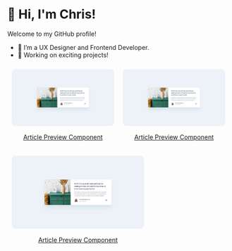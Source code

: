 # 👋 Hi, I'm Chris!  
Welcome to my GitHub profile!  
- 🌱 I’m a UX Designer and Frontend Developer.  
- 🔭 Working on exciting projects!

<div style="display: flex; flex-wrap: wrap; justify-content: space-between;">
  <div style="flex: 1 1 30%; padding: 10px; text-align: center; max-width: 300px;">
    <a href="https://github.com/chrisbk9674/article-preview-component">
      <img src="https://github.com/chrisbk9674/chrisbk9674/raw/main/images/desktop-design-article-preview-component.jpg" alt="Project 1" style="width: 100%; height: auto; border-radius: 8px;">
      <p>Article Preview Component</p>
    </a>
  </div>
  <div style="flex: 1 1 30%; padding: 10px; text-align: center; max-width: 300px;">
     <a href="https://github.com/chrisbk9674/article-preview-component">
      <img src="https://github.com/chrisbk9674/chrisbk9674/raw/main/images/desktop-design-article-preview-component.jpg" alt="Project 1" style="width: 100%; height: auto; border-radius: 8px;">
      <p>Article Preview Component</p>
    </a>
  </div>
  <div style="flex: 1 1 30%; padding: 10px; text-align: center; max-width: 300px;">
    <a href="https://github.com/chrisbk9674/article-preview-component">
      <img src="https://github.com/chrisbk9674/chrisbk9674/raw/main/images/desktop-design-article-preview-component.jpg" alt="Project 1" style="width: 100%; height: auto; border-radius: 8px;">
      <p>Article Preview Component</p>
    </a>
  </div>
</div>


    
<!--## 📈 GitHub Stats  

<table>
  <tr>
    <td><img src="https://github-readme-stats.vercel.app/api?username=chrisbk9674&show_icons=true&theme=tokyonight" height="150"/></td>
    <td><img src="https://github-readme-stats.vercel.app/api/top-langs/?username=chrisbk9674&layout=compact&theme=tokyonight" height="150"/></td>
   
  </tr>
</table> -->
